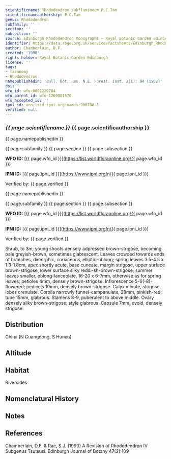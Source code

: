 ```yaml
---
scientificname: Rhododendron subflumineum P.C.Tam
scientificnameauthorship: P.C.Tam
genus: Rhododendron
subfamily: ''
section: ''
subsection: ''
source: Edinburgh Rhododendron Monographs – Royal Botanic Garden Edinburgh
identifier: https://data.rbge.org.uk/service/factsheets/Edinburgh_Rhododendron_Monographs.xhtml
author: Chamberlain, D.F.
created: '1990'
rights holder: Royal Botanic Garden Edinburgh
license: ''
tags:
- taxonomy
- Rhododendron
namepublishedin: 'Bull. Bot. Res. N.E. Forest. Inst. 2(1): 94 (1982)'
doi: ''
wfo_id: wfo-0001229784
wfo_parent_id: wfo-1200001570
wfo_accepted_id: ''
ipni_id: urn:lsid:ipni.org:names:900798-1
verified: null
---
```

### _{{ page.scientificname }}_ {{ page.scientificauthorship }}
 {{ page.namepublishedin }}

{{ page.subfamily }} {{ page.section }} {{ page.subsection }}

**WFO ID:** [{{ page.wfo_id }}](https://list.worldfloraonline.org/{{ page.wfo_id }})

**IPNI ID:** [{{ page.ipni_id }}](https://www.ipni.org/n/{{ page.ipni_id }})

Verified by: {{ page.verified }}

 {{ page.namepublishedin }}

{{ page.subfamily }} {{ page.section }} {{ page.subsection }}

**WFO ID:** [{{ page.wfo_id }}](https://list.worldfloraonline.org/{{ page.wfo_id }})

**IPNI ID:** [{{ page.ipni_id }}](https://www.ipni.org/n/{{ page.ipni_id }})

Verified by: {{ page.verified }}



Shrub, to 3m; young shoots densely adpressed brown-strigose, becoming pale greyish-brown, sometimes glabrescent. Leaves crowded towards ends of branches, dimorphic, coriaceous, elliptic-oblong; spring leaves 3.5-4.5 x 1.3-1.8cm, apex shortly acute, base cuneate, margin strigose, upper surface brown-strigose, lower surface silky reddi-sh-brown-strigose; summer leaves smaller, oblong-lanceolate, 16-20 x 6-7mm, otherwise as for spring leaves; petioles 4mm, densely brown-strigose. Inflorescence 5-6(-8)-flowered; pedicels 10mm, densely brown-strigose. Calyx minute, strigose, lobes crenulate. Corolla narrowly funnel-campanulate, 28mm, pinkish-red; tube 15mm, glabrous. Stamens 8-9, puberulent to above middle. Ovary densely silky brown-strigose; style glabrous. Capsule 7mm, ovoid, densely strigose.

## Distribution
China (N Guangdong, S Hunan)

## Altitude


## Habitat
Riversides

## Nomenclatural History

                       
## Notes


## References

Chamberlain, D.F. & Rae, S.J. (1990) A Revision of Rhododendron IV Subgenus Tsutsusi. Edinburgh Journal of Botany 47(2):109
